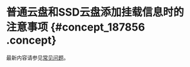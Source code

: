 # 普通云盘和SSD云盘添加挂载信息时的注意事项 {#concept_187856 .concept}

最新内容请参见[常见问题](../../../../cn.zh-CN/块存储/常见问题.md#)。

